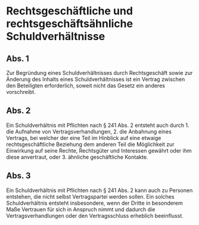 # Rechtsgeschäftliche und rechtsgeschäftsähnliche Schuldverhältnisse



## Abs. 1

 Zur Begründung eines Schuldverhältnisses durch Rechtsgeschäft sowie zur Änderung des Inhalts eines Schuldverhältnisses ist ein Vertrag zwischen den Beteiligten erforderlich, soweit nicht das Gesetz ein anderes vorschreibt.

## Abs. 2

 Ein Schuldverhältnis mit Pflichten nach § 241 Abs. 2 entsteht auch durch  1.
 die Aufnahme von Vertragsverhandlungen,
 2.
 die Anbahnung eines Vertrags, bei welcher der eine Teil im Hinblick auf eine etwaige rechtsgeschäftliche Beziehung dem anderen Teil die Möglichkeit zur Einwirkung auf seine Rechte, Rechtsgüter und Interessen gewährt oder ihm diese anvertraut, oder
 3.
 ähnliche geschäftliche Kontakte.


## Abs. 3

 Ein Schuldverhältnis mit Pflichten nach § 241 Abs. 2 kann auch zu Personen entstehen, die nicht selbst Vertragspartei werden sollen. Ein solches Schuldverhältnis entsteht insbesondere, wenn der Dritte in besonderem Maße Vertrauen für sich in Anspruch nimmt und dadurch die Vertragsverhandlungen oder den Vertragsschluss erheblich beeinflusst. 


